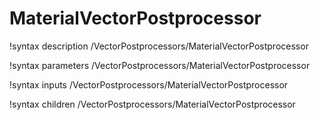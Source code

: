 <!-- MOOSE Documentation Stub: Remove this when content is added. -->

# MaterialVectorPostprocessor
!syntax description /VectorPostprocessors/MaterialVectorPostprocessor

!syntax parameters /VectorPostprocessors/MaterialVectorPostprocessor

!syntax inputs /VectorPostprocessors/MaterialVectorPostprocessor

!syntax children /VectorPostprocessors/MaterialVectorPostprocessor
